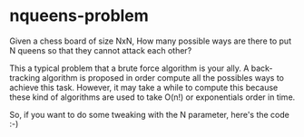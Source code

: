 # nqueens-problem
Given a chess board of size NxN, How many possible ways are there to put N queens so that they cannot attack each other?

This a typical problem that a brute force algorithm is your ally. 
A back-tracking algorithm is proposed in order compute all the possibles ways to achieve this task.
However, it may take a while to compute this because these kind of algorithms are used to take O(n!) or exponentials order in time.

So, if you want to do some tweaking with the N parameter, here's the code :-)
